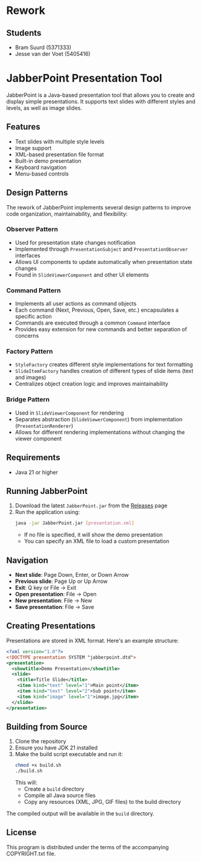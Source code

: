 # Rework

## Students

- Bram Suurd (5371333)
- Jesse van der Voet (5405416)

# JabberPoint Presentation Tool

JabberPoint is a Java-based presentation tool that allows you to create and display simple presentations. It supports text slides with different styles and levels, as well as image slides.

## Features

- Text slides with multiple style levels
- Image support
- XML-based presentation file format
- Built-in demo presentation
- Keyboard navigation
- Menu-based controls

## Design Patterns

The rework of JabberPoint implements several design patterns to improve code organization, maintainability, and flexibility:

### Observer Pattern

- Used for presentation state changes notification
- Implemented through `PresentationSubject` and `PresentationObserver` interfaces
- Allows UI components to update automatically when presentation state changes
- Found in `SlideViewerComponent` and other UI elements

### Command Pattern

- Implements all user actions as command objects
- Each command (Next, Previous, Open, Save, etc.) encapsulates a specific action
- Commands are executed through a common `Command` interface
- Provides easy extension for new commands and better separation of concerns

### Factory Pattern

- `StyleFactory` creates different style implementations for text formatting
- `SlideItemFactory` handles creation of different types of slide items (text and images)
- Centralizes object creation logic and improves maintainability

### Bridge Pattern

- Used in `SlideViewerComponent` for rendering
- Separates abstraction (`SlideViewerComponent`) from implementation (`PresentationRenderer`)
- Allows for different rendering implementations without changing the viewer component

## Requirements

- Java 21 or higher

## Running JabberPoint

1. Download the latest `JabberPoint.jar` from the [Releases](../../releases) page
2. Run the application using:
   ```bash
   java -jar JabberPoint.jar [presentation.xml]
   ```
   - If no file is specified, it will show the demo presentation
   - You can specify an XML file to load a custom presentation

## Navigation

- **Next slide**: Page Down, Enter, or Down Arrow
- **Previous slide**: Page Up or Up Arrow
- **Exit**: Q key or File -> Exit
- **Open presentation**: File -> Open
- **New presentation**: File -> New
- **Save presentation**: File -> Save

## Creating Presentations

Presentations are stored in XML format. Here's an example structure:

```xml
<?xml version="1.0"?>
<!DOCTYPE presentation SYSTEM "jabberpoint.dtd">
<presentation>
  <showtitle>Demo Presentation</showtitle>
  <slide>
    <title>Title Slide</title>
    <item kind="text" level="1">Main point</item>
    <item kind="text" level="2">Sub point</item>
    <item kind="image" level="1">image.jpg</item>
  </slide>
</presentation>
```

## Building from Source

1. Clone the repository
2. Ensure you have JDK 21 installed
3. Make the build script executable and run it:
   ```bash
   chmod +x build.sh
   ./build.sh
   ```
   This will:
   - Create a `build` directory
   - Compile all Java source files
   - Copy any resources (XML, JPG, GIF files) to the build directory

The compiled output will be available in the `build` directory.

## License

This program is distributed under the terms of the accompanying COPYRIGHT.txt file.
